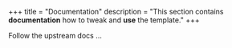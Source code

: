 +++
title = "Documentation"
description = "This section contains **documentation** how to tweak and **use** the template."
+++

Follow the upstream docs ...
